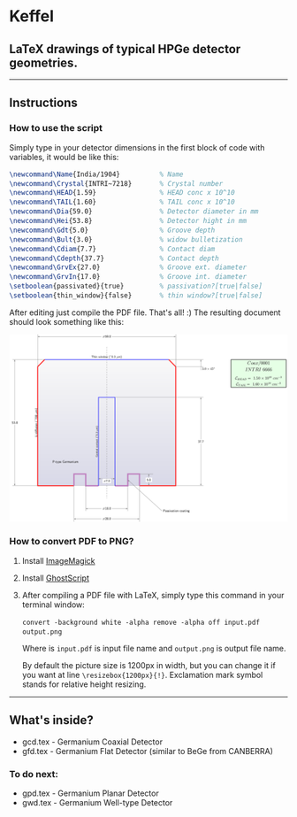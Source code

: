 # Keffel

## LaTeX drawings of typical HPGe detector geometries.

---

## Instructions

### How to use the script

Simply type in your detector dimensions in the first block of code with variables, it would be like this:

```latex
\newcommand\Name{India/1904}          % Name
\newcommand\Crystal{INTRI~7218}       % Crystal number
\newcommand\HEAD{1.59}                % HEAD conc x 10^10
\newcommand\TAIL{1.60}                % TAIL conc x 10^10
\newcommand\Dia{59.0}                 % Detector diameter in mm
\newcommand\Hei{53.8}                 % Detector hight in mm
\newcommand\Gdt{5.0}                  % Groove depth
\newcommand\Bult{3.0}                 % widow bulletization
\newcommand\Cdiam{7.7}                % Contact diam 
\newcommand\Cdepth{37.7}              % Contact depth
\newcommand\GrvEx{27.0}               % Groove ext. diameter
\newcommand\GrvIn{17.0}               % Groove int. diameter
\setboolean{passivated}{true}         % passivation?[true|false]
\setboolean{thin_window}{false}       % thin window?[true|false]
```

After editing just compile the PDF file. That's all! :) 
The resulting document should look something like this:

![Example drawing](https://github.com/framesfree/Keffel/blob/master/example.png)

### How to convert PDF to PNG?

1. Install [ImageMagick](https://imagemagick.org/script/download.php)

2. Install [GhostScript](https://www.ghostscript.com/download/gsdnld.html)

2. After compiling a PDF file with LaTeX, simply type this command in your terminal window:

    `convert -background white -alpha remove -alpha off input.pdf output.png`

    Where is `input.pdf` is input file name and `output.png` is output file name.

    By default the picture size is 1200px in width, but you can change it if you want at line `\resizebox{1200px}{!}`. Exclamation mark symbol stands for relative height resizing.

---

## What's inside?

- gcd.tex - Germanium Coaxial Detector
- gfd.tex - Germanium Flat Detector (similar to BeGe from CANBERRA)

### To do next:

- gpd.tex - Germanium Planar Detector
- gwd.tex - Germanium Well-type Detector
